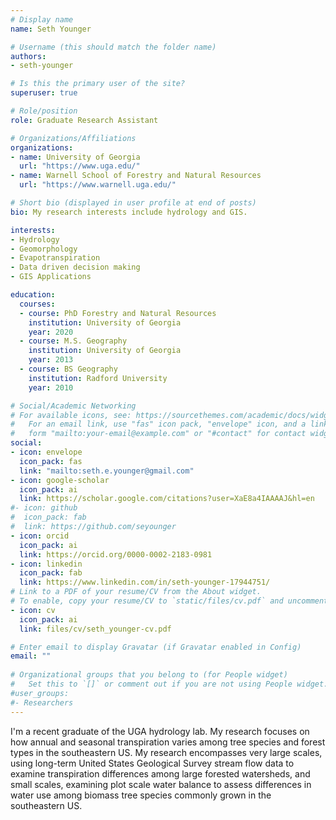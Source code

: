 ```yaml
---
# Display name
name: Seth Younger

# Username (this should match the folder name)
authors:
- seth-younger

# Is this the primary user of the site?
superuser: true

# Role/position
role: Graduate Research Assistant

# Organizations/Affiliations
organizations:
- name: University of Georgia
  url: "https://www.uga.edu/"
- name: Warnell School of Forestry and Natural Resources
  url: "https://www.warnell.uga.edu/"

# Short bio (displayed in user profile at end of posts)
bio: My research interests include hydrology and GIS.

interests:
- Hydrology
- Geomorphology
- Evapotranspiration
- Data driven decision making
- GIS Applications

education:
  courses:
  - course: PhD Forestry and Natural Resources
    institution: University of Georgia
    year: 2020
  - course: M.S. Geography
    institution: University of Georgia
    year: 2013
  - course: BS Geography
    institution: Radford University
    year: 2010

# Social/Academic Networking
# For available icons, see: https://sourcethemes.com/academic/docs/widgets/#icons
#   For an email link, use "fas" icon pack, "envelope" icon, and a link in the
#   form "mailto:your-email@example.com" or "#contact" for contact widget.
social:
- icon: envelope
  icon_pack: fas
  link: "mailto:seth.e.younger@gmail.com"
- icon: google-scholar
  icon_pack: ai
  link: https://scholar.google.com/citations?user=XaE8a4IAAAAJ&hl=en
#- icon: github
#  icon_pack: fab
#  link: https://github.com/seyounger
- icon: orcid
  icon_pack: ai
  link: https://orcid.org/0000-0002-2183-0981
- icon: linkedin
  icon_pack: fab
  link: https://www.linkedin.com/in/seth-younger-17944751/
# Link to a PDF of your resume/CV from the About widget.
# To enable, copy your resume/CV to `static/files/cv.pdf` and uncomment the lines below.  
- icon: cv
  icon_pack: ai
  link: files/cv/seth_younger-cv.pdf

# Enter email to display Gravatar (if Gravatar enabled in Config)
email: ""
  
# Organizational groups that you belong to (for People widget)
#   Set this to `[]` or comment out if you are not using People widget.  
#user_groups:
#- Researchers
---
```


I'm a recent graduate of the UGA hydrology lab. My research focuses on how annual and seasonal transpiration varies among tree species and forest types in the southeastern US.  My research encompasses very large scales, using long-term United States Geological Survey stream flow data to examine transpiration differences among large forested watersheds, and small scales, examining plot scale water balance to assess differences in water use among biomass tree species commonly grown in the southeastern US.
